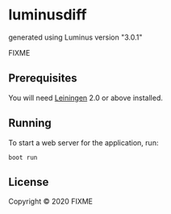 # luminusdiff

generated using Luminus version "3.0.1"

FIXME

## Prerequisites

You will need [Leiningen][1] 2.0 or above installed.

[1]: https://github.com/technomancy/leiningen

## Running

To start a web server for the application, run:

    boot run

## License

Copyright © 2020 FIXME
